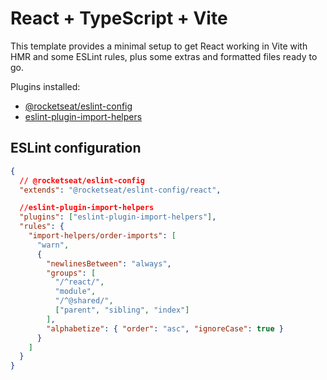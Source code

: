 # React + TypeScript + Vite

This template provides a minimal setup to get React working in Vite with HMR and some ESLint rules, plus some extras and formatted files ready to go.

Plugins installed:

- [@rocketseat/eslint-config](https://github.com/Rocketseat/eslint-config-rocketseat)
- [eslint-plugin-import-helpers](https://github.com/willhoney7/eslint-plugin-import-helpers)

## ESLint configuration

```json
{
  // @rocketseat/eslint-config
  "extends": "@rocketseat/eslint-config/react",

  //eslint-plugin-import-helpers
  "plugins": ["eslint-plugin-import-helpers"],
  "rules": {
    "import-helpers/order-imports": [
      "warn",
      {
        "newlinesBetween": "always",
        "groups": [
          "/^react/",
          "module",
          "/^@shared/",
          ["parent", "sibling", "index"]
        ],
        "alphabetize": { "order": "asc", "ignoreCase": true }
      }
    ]
  }
}
```
